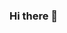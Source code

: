 ### Hi there 👋

<!--
**gguguk/gguguk** is a ✨ _special_ ✨ repository because its `README.md` (this file) appears on your GitHub profile.

Here are some ideas to get you started:

가나다

- 🔭 I’m currently working on ...
- 🌱 I’m currently learning ...
- 👯 I’m looking to collaborate on ...
- 🤔 I’m looking for help with ...
- 💬 Ask me about ...
- 📫 How to reach me: ...
- 😄 Pronouns: ...
- ⚡ Fun fact: ...
-->
